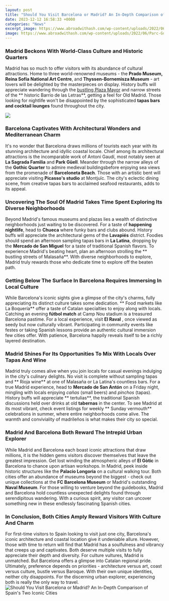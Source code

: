 ```yaml
---
layout: post
title: "Should You Visit Barcelona or Madrid? An In-Depth Comparison of Spain's Two Iconic Cities"
date: 2023-12-12 16:58:33 +0000
categories: "News"
excerpt_image: https://www.abroadwithash.com/wp-content/uploads/2022/06/Parc-Guell-Barcelona-1.jpg
image: https://www.abroadwithash.com/wp-content/uploads/2022/06/Parc-Guell-Barcelona-1.jpg
---
```


### Madrid Beckons With World-Class Culture and Historic Quarters
Madrid has so much to offer visitors with its abundance of cultural attractions. Home to three world-renowned museums - the **Prado Museum, Reina Sofía National Art Centre**, and **Thyssen-Bornemisza Museum** - art lovers will be delighted by the masterpieces on display. History buffs will appreciate wandering through the [bustling Plaza Mayor](https://codeoffers.github.io/tags/) and narrow streets of the ** historic Barrio de las Letras**, getting a feel for Old Madrid. Those looking for nightlife won't be disappointed by the sophisticated **tapas bars and cocktail lounges** found throughout the city. 

![](https://cdn.shortpixel.ai/spai/q_lossless+ret_img+to_auto/https://www.abroadwithash.com/wp-content/uploads/2022/06/Madrid-vs-Barcelon-Which-should-you-visit.jpg)
### Barcelona Captivates With Architectural Wonders and Mediterranean Charm
It's no wonder that Barcelona draws millions of tourists each year with its stunning architecture and idyllic coastal locale. Chief among its architectural attractions is the incomparable work of Antoni Gaudí, most notably seen at **La Sagrada Familia** and **Park Güell**. Meander through the narrow alleys of the **Gothic Quarter** to admire medieval buildingsbefore enjoying sea views from the promenade of **Barceloneta Beach**. Those with an artistic bent will appreciate visiting **Picasso's studio** at Montjuïc. The city's eclectic dining scene, from creative tapas bars to acclaimed seafood restaurants, adds to its appeal.
### Uncovering The Soul Of Madrid Takes Time Spent Exploring Its Diverse Neighborhoods
Beyond Madrid's famous museums and plazas lies a wealth of distinctive neighborhoods just waiting to be discovered. For a taste of **happening nightlife**, head to **Chueca** where funky bars and clubs abound. History buffs will appreciate the architectural gems of the **Lavapiés** district. Foodies should spend an afternoon sampling tapas bars in **La Latina**, dropping by the **Mercado de San Miguel** for a taste of traditional Spanish flavors. To experience Madrid's beating heart, plan an afternoon strolling the ** bustling streets of Malasaña**. With diverse neighborhoods to explore, Madrid truly rewards those who dedicate time to explore off the beaten path.  
### Getting Below The Surface In Barcelona Requires Immersing In Local Culture
While Barcelona's iconic sights give a glimpse of the city's charms, fully appreciating its distinct culture takes some dedication. ** Food markets like La Boquería** offer a taste of Catalan specialties to enjoy along with locals. Catching an evening **fútbol match** at Camp Nou stadium is a treasured Barcelona pastime. For a local experience, visit **El Raval** , once viewed as seedy but now culturally vibrant. Participating in community events like festes or taking Spanish lessons provide an authentic cultural immersion few cities offer. With patience, Barcelona happily reveals itself to be a richly layered destination.
### Madrid Shines For Its Opportunities To Mix With Locals Over Tapas And Wine 
Madrid truly comes alive when you join locals for casual evenings indulging in the city's culinary delights. No visit is complete without sampling tapas and ** Rioja wine** at one of Malasaña or La Latina's countless bars. For a true Madrid experience, head to **Mercado de San Antón** on a Friday night, mingling with locals enjoying _cañas_ (small beers) and _pinchos_ (tapas). History buffs will appreciate ** tertulias**, the traditional Spanish discussions held over drinks at old **tabernas** in the center. To see Madrid at its most vibrant, check event listings for weekly ** Sunday vermouth** celebrations in summer, where entire neighborhoods come alive. The warmth and conviviality of madrileños is what makes their city so special.
### Madrid And Barcelona Both Reward The Intrepid Urban Explorer
While Madrid and Barcelona each boast iconic attractions that draw millions, it is the hidden gems visitors discover themselves that leave the greatest impression. Get lost winding the atmospheric alleys of **El Gòtic** in Barcelona to chance upon artisan workshops. In Madrid, peek inside historic structures like the **Palacio Longoria** on a cultural walking tour. Both cities offer an abundance of museums beyond the biggest - check out unique collections at the **FC Barcelona Museum** or Madrid's outstanding **Naval Museum**. For those willing to venture beyond the guidebooks, Madrid and Barcelona hold countless unexpected delights found through serendipitous wandering. With a curious spirit, any visitor can uncover something new in these endlessly fascinating Spanish cities.
### In Conclusion, Both Cities Amply Reward Visitors With Culture And Charm  
For first-time visitors to Spain looking to visit just one city, Barcelona's iconic architecture and coastal location give it undeniable allure. However, those with time to return will find that Madrid has a soulfulness and vibrancy that creeps up and captivates. Both deserve multiple visits to fully appreciate their depth and diversity. For culture vultures, Madrid is unmatched. But Barcelona offers a glimpse into Catalan regional pride. Ultimately, preference depends on priorities - architecture versus art, coast versus culture, bustle versus Baroque. With their own unique identities, neither city disappoints. For the discerning urban explorer, experiencing both is really the only way to travel.
![Should You Visit Barcelona or Madrid? An In-Depth Comparison of Spain's Two Iconic Cities](https://www.abroadwithash.com/wp-content/uploads/2022/06/Parc-Guell-Barcelona-1.jpg)